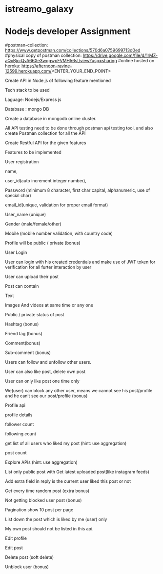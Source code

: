 # istreamo_galaxy

# Nodejs developer Assignment

#postman-collection: https://www.getpostman.com/collections/570d6a0759699713d0ed
#physical copy of postman collection: https://drive.google.com/file/d/1rMZ-aQxBjcrQvA66Xe3wqgwpFVMH56st/view?usp=sharing
#online hosted on heroku: https://afternoon-ravine-12599.herokuapp.com/<ENTER_YOUR_END_POINT>

Create API in Node js of following feature mentioned


Tech stack to be used 

Laguage: Nodejs/Express js

Database : mongo DB



Create a database in mongodb online cluster.

All API testing need to be done through postman api testing tool, and also create Postman collection for all the API


Create Restful API for the given features


Features to be implemented


User registration

name, 

user_id(auto increment integer number), 

Password (minimum 8 character, first char capital, alphanumeric, use of special char)

email_id(unique, validation for proper email format)

User_name (unique)

Gender (male/female/other)

Mobile (mobile number validation, with country code)

Profile will be public / private (bonus)

User Login

User can login with his created credentials and make use of JWT token for verification for all furter interaction by user 

User can upload their post

Post can contain 

Text 

Images And videos at same time or any one 

Public / private status of post

Hashtag (bonus)

Friend tag (bonus)

Comment(bonus)

Sub-comment (bonus)


Users can follow and unfollow other users.

User can also like post, delete own post

User can only like post one time only

We(user) can block any other user, means we cannot see his post/profile and he can’t see our post/profile (bonus)

Profile api

profile details

follower count

following count

get list of all users who liked my post (hint: use aggregation)

post count


Explore APIs (hint: use aggregation)

List only public post with Get latest uploaded post(like instagram feeds)

Add extra field in reply is the current user liked this post or not 

Get every time random post (extra bonus)

Not getting blocked user post (bonus)

Pagination show 10 post per page

List down the post which is liked by me (user) only 

My own post should not be listed in this api.


Edit profile

Edit post

Delete post (soft delete)

Unblock user (bonus)
